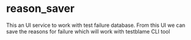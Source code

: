 # reason_saver
This an UI service to work with test failure database. From this UI we can save the reasons for failure which will work with testblame CLI tool  
